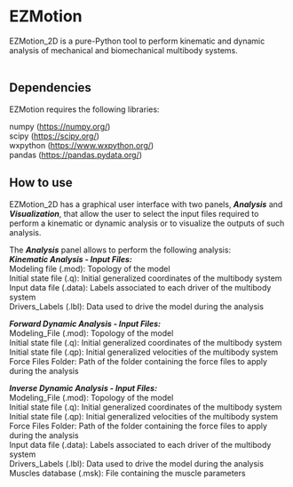 # EZMotion
 
EZMotion_2D is a pure-Python tool to perform kinematic and dynamic analysis of mechanical and biomechanical multibody systems. <br>
<br>
## Dependencies

EZMotion requires the following libraries:

numpy (https://numpy.org/) <br>
scipy (https://scipy.org/) <br>
wxpython (https://www.wxpython.org/) <br>
pandas (https://pandas.pydata.org/)
<br>
## How to use

EZMotion_2D has a graphical user interface with two panels, ***Analysis*** and ***Visualization***, that allow the user to select the input files required to perform a kinematic or dynamic analysis or to visualize the outputs of such analysis. 

The ***Analysis*** panel allows to perform the following analysis: <br> 
***Kinematic Analysis - Input Files:***  <br> 
   Modeling file (.mod): Topology of the model<br> 
   Initial state file (.q): Initial generalized coordinates of the multibody system<br> 
   Input data file (.data): Labels associated to each driver of the multibody system<br> 
   Drivers_Labels (.lbl): Data used to drive the model during the analysis<br> 
      
***Forward Dynamic Analysis - Input Files:*** <br> 
 Modeling_File (.mod): Topology of the model<br> 
 Initial state file (.q): Initial generalized coordinates of the multibody system<br> 
 Initial state file (.qp): Initial generalized velocities of the multibody system<br> 
 Force Files Folder: Path of the folder containing the force files to apply during the analysis<br> 

***Inverse Dynamic Analysis - Input Files:*** <br> 
 Modeling_File (.mod): Topology of the model<br> 
 Initial state file (.q): Initial generalized coordinates of the multibody system<br> 
 Initial state file (.qp): Initial generalized velocities of the multibody system<br> 
 Force Files Folder: Path of the folder containing the force files to apply during the analysis<br> 
 Input data file (.data): Labels associated to each driver of the multibody system<br> 
 Drivers_Labels (.lbl): Data used to drive the model during the analysis<br> 
 Muscles database (.msk): File containing the muscle parameters <br> 


